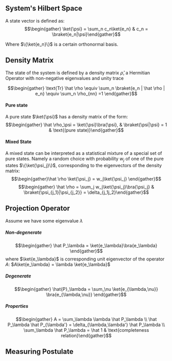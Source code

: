 ## System's Hilbert Space
A state vector is defined as: 
$$\begin{gather} \ket{\psi} = \sum_n c_n\ket{e_n} & c_n = \braket{e_n|\psi}\end{gather}$$

Where $\{\ket{e_n}\}$ is a certain orthonormal basis.

## Density Matrix
The state of the system is defined by a density matrix $\hat \rho$, a Hermitian Operator with non-negative eigenvalues and unity trace

$$\begin{gather} \text{Tr} \hat \rho \equiv \sum_n \braket{e_n | \hat \rho | e_n} \equiv \sum_n \rho_{nn} =1 \end{gather}$$
#### Pure state
A pure state $\ket{\psi}$ has a density matrix of the form:
$$\begin{gather} \hat \rho_\psi = \ket{\psi}\bra{\psi}, & \braket{\psi|\psi} = 1 & \text{(pure state)}\end{gather}$$

#### Mixed State
A mixed state can be interpreted as a statistical mixture of a special set of pure states. Namely a random choice with probability $w_j$ of one of the pure states $\{\ket{\psi_j}\}$, corresponding  to the eigenvectors of the density matrix: 
$$\begin{gather}\hat \rho \ket{\psi_j} = w_j\ket{\psi_j} \end{gather}$$
$$\begin{gather} \hat \rho = \sum_j w_j\ket{\psi_j}\bra{\psi_j} & \braket{\psi_{j_1}|\psi_{j_2}} = \delta_{j_1j_2}\end{gather}$$
## Projection Operator
Assume we have some eigenvalue $\lambda$

##### Non-degenerate
$$\begin{gather} \hat P_\lambda = \ket{e_\lambda}\bra{e_\lambda} \end{gather}$$
where $\ket{e_\lambda}$ is corresponding unit eigenvector of the operator $A$: $A\ket{e_\lambda} = \lambda \ket{e_\lambda}$ 

##### Degenerate 

$$\begin{gather} \hat{P}_\lambda = \sum_\nu \ket{e_{\lambda,\nu}} \bra{e_{\lambda,\nu}} \end{gather}$$

##### Properties
$$\begin{gather} A = \sum_\lambda \lambda \hat P_\lambda \\ \hat P_\lambda \hat P_{\lambda'} = \delta_{\lambda,\lambda'} \hat P_\lambda \\ \sum_\lambda \hat P_\lambda = \hat 1 & \text{completeness relation}\end{gather}$$

## Measuring Postulate
